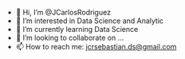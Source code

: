 - 👋 Hi, I’m @JCarlosRodriguez
- 👀 I’m interested in Data Science and Analytic
- 🌱 I’m currently learning Data Science
- 💞️ I’m looking to collaborate on ...
- 📫 How to reach me: jcrsebastian.ds@gmail.com

<!---
JCarlosRodriguez/JCarlosRodriguez is a ✨ special ✨ repository because its `README.md` (this file) appears on your GitHub profile.
You can click the Preview link to take a look at your changes.
--->
